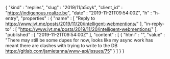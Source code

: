 {
  "kind" : "replies",
  "slug" : "2019/11/a5cyk",
  "client_id" : "https://indigenous.realize.be",
  "date" : "2019-11-21T09:54:00Z",
  "h" : "h-entry",
  "properties" : {
    "name" : [ "Reply to https://www.jvt.me/posts/2019/11/20/intelligent-webmentions/" ],
    "in-reply-to" : [ "https://www.jvt.me/posts/2019/11/20/intelligent-webmentions/" ],
    "published" : [ "2019-11-21T09:54:00Z" ],
    "content" : [ {
      "html" : "",
      "value" : "There may still be some dupes for now, looks like my async work has meant there are clashes with trying to write to the DB https://gitlab.com/jamietanna/www-api/issues/75"
    } ]
  }
}
